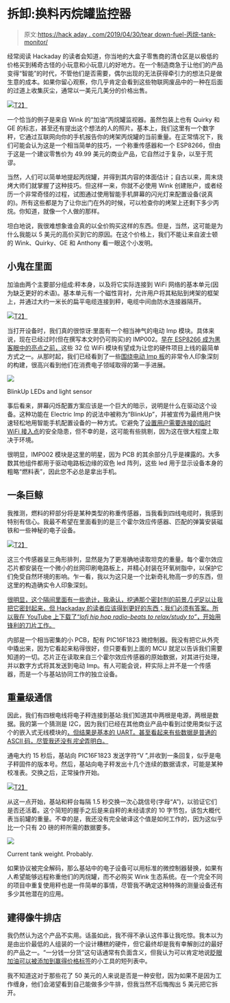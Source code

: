 # 拆卸:换料丙烷罐监控器

> 原文:[https://hack aday . com/2019/04/30/tear down-fuel-丙烷-tank-monitor/](https://hackaday.com/2019/04/30/teardown-refuel-propane-tank-monitor/)

经常阅读 Hackaday 的读者会知道，你当地的大盒子零售商的清仓区是以极低的价格买到稀奇古怪的小玩意和小玩意儿的好地方。在一个制造商急于让他们的产品变得“智能”的时代，不管他们是否需要，偶尔出现的无法获得牵引力的想法只是做生意的成本。如果你留心观察，你几乎肯定会看到这些物联网废品中的一种在后面的过道上收集灰尘，通常以一美元几美分的价格出售。

[![](../Images/12f0d69bae14d699f85f3f9bd5f2fe50.png)T2】](https://hackaday.com/wp-content/uploads/2019/04/refuel_anthony.jpg)

一个恰当的例子是来自 Wink 的“加油”丙烷罐监视器。虽然包装上也有 Quirky 和 GE 的标志，甚至还有提出这个想法的人的照片。基本上，我们这里有一个数字秤，它通过互联网向你的手机报告你的烤架丙烷罐的当前重量。在正常情况下，我们可能会认为这是一个相当简单的技巧，一个称重传感器和一个 ESP8266，但由于这是一个建议零售价为 49.99 美元的商业产品，它自然过于复杂，以至于荒谬。

当然，人们可以简单地提起丙烷罐，并得到其内容的体面估计；自古以来，周末烧烤大师们就掌握了这种技巧。但这样一来，你就不必使用 Wink 创建账户，或者经历一个非常奇怪的过程，试图通过使用智能手机屏幕的闪光灯来配置设备(说真的)。所有这些都是为了让你出门在外的时候，可以检查你的烤架上还剩下多少丙烷。你知道，就像一个人做的那样。

坦白地说，我很难想象谁会真的以全价购买这样的东西。但是，当然，这可能是为什么我能以 5 美元的高价买到它的原因。在这个价格上，我们不能让来自波士顿的 Wink、Quirky、GE 和 Anthony 看一眼这个小发明。

## 小鬼在里面

加油由两个主要部分组成:秤本身，以及将它实际连接到 WiFi 网络的基本单元(因为缺乏更好的术语)。基本单元有一个磁性背衬，允许用户将其粘贴到烤架的框架上，并通过大约一米长的扁平电缆连接到秤，电缆中间由防水连接器隔开。

[![](../Images/db9bedebd970ed006a90728142192726.png)T2】](https://hackaday.com/wp-content/uploads/2019/04/refuel_imp.jpg)

当打开设备时，我们真的很惊讶:里面有一个相当神气的电动 Imp 模块。具体来说，现在已经过时(但在撰写本文时仍可购买)的 IMP002。[早在 ESP8266 成为黑客眼中的亮点之前，](https://hackaday.com/2012/09/04/hands-on-with-the-electric-imp/)这些 32 位 WiFi 模块有望成为让您的硬件项目上线的最简单方式之一。从那时起，我们已经看到了一些[围绕电动 Imp 板](https://hackaday.com/2016/11/26/exquisitely-crafted-nixie-tube-weatherclock/)的非常令人印象深刻的构建，很高兴看到他们在消费电子领域取得的第一手进展。

[![](../Images/f72f6045af59efd322883257e9565b7b.png)](https://hackaday.com/wp-content/uploads/2019/04/refuel_blinkup.jpg)

BlinkUp LEDs and light sensor

事后看来，屏幕闪烁配置方案应该是一个巨大的暗示，说明是什么在驱动这个设备。这种功能在 Electric Imp 的说法中被称为“BlinkUp”，并被宣传为最终用户快速轻松地用智能手机配置设备的一种方式。它避免了[设置用户需要连接的临时 WiFi 接入点](https://hackaday.com/2019/03/28/wopr-security-loses-some-of-its-obscurity/)的安全隐患，但不幸的是，这可能有些挑剔，因为这在很大程度上取决于环境。

很明显，IMP002 模块是这里的明星，因为 PCB 的其余部分几乎是裸露的。大多数其他组件都用于驱动电路板边缘的双色 led 阵列，这些 led 用于显示设备本身的粗略“燃料表”，因此您不必总是拿出手机。

## 一条巨鲸

我推测，燃料的秤部分将是某种类型的称重传感器，当我看到四线电缆时，我感到特别有信心。我最不希望在里面看到的是三个霍尔效应传感器、匹配的弹簧安装磁铁和一些神秘的电子设备。

[![](../Images/74fb4d83a722005f455d6b897743ee1a.png)T2】](https://hackaday.com/wp-content/uploads/2019/04/refuel_scale1.jpg)

这三个传感器呈三角形排列，显然是为了更准确地读取坦克的重量。每个霍尔效应芯片都安装在一个微小的丝网印刷电路板上，并精心封装在环氧树脂中，以保护它们免受自然环境的影响。乍一看，我以为这只是一个比新奇礼物高一步的东西，但这里的构造确实令人印象深刻。

[很明显，这个隔间里面有一些诡计，我承认，挖通那个密封剂的前景*几乎*足以让我把它密封起来，但 Hackaday 的读者应该得到更好的东西；我们必须有答案。所以我在 YouTube 上下载了“*lofi hip hop radio-beats to relax/study to”*，开始用锋利的刀片工作。](https://hackaday.com/wp-content/uploads/2019/04/refuel_pic16.jpg)

内部是一个相当密集的小 PCB，配有 PIC16F1823 微控制器。我没有把它从外壳中撬出来，因为它看起来粘得很好，但只要看到上面的 MCU 就足以告诉我们需要知道的一切。芯片正在读取来自三个霍尔效应传感器的原始数据，对其进行处理，并以数字方式将其发送到电动 Imp。有人可能会说，秤实际上并不是一个传感器，而是一个与基站协同工作的独立设备。

## 重量级通信

因此，我们有四根电线将电子秤连接到基站:我们知道其中两根是电源，两根是数据。我的第一个猜测是 I2C，因为我们已经在其他商业产品中看到过使用类似于这个的嵌入式无线模块的[，但结果是基本的 UART。甚至看起来有些数据是普通的 ASCII 码，尽管我还没有*完全*弄明白。](https://hackaday.com/2019/02/27/teardown-applights-personalized-projection/)

通电大约 15 秒后，基站向 PIC16F1823 发送字符“V ”,并收到一条回复，似乎是电子秤固件的版本号。然后，基站向电子秤发出十几个连续的数据请求，可能是某种校准表。交换之后，正常操作开始。

[![](../Images/0b97187e5d164fa16f897abcd2033d60.png)T2】](https://hackaday.com/wp-content/uploads/2019/04/refuel_logic1.png)

从这一点开始，基站和秤台每隔 1.5 秒交换一次心跳信号(字母“A”)，以验证它们是否还活着。这个简短的握手之后是来自秤的未经请求的 10 字节包，该包大概代表当前罐的重量。不幸的是，我还没有完全破译这个值是如何工作的，因为这似乎比一个只有 20 磅的秤所需的数据要多。

[![](../Images/f724949ba984e38826fa2b4d433143d2.png)](https://hackaday.com/wp-content/uploads/2019/04/refuel_logic2.png)

Current tank weight. Probably.

如果协议被完全解码，那么基站中的电子设备可以用标准的微控制器替换，如果有人希望能够远程称重他们的丙烷罐，而不必购买 Wink 生态系统。在一个完全不同的项目中重复使用秤也是一件简单的事情，尽管我不确定这种特殊的测量设备还有多少其他潜在的应用。

## 建得像牛排店

我仍然认为这个产品不实用。话虽如此，我不得不承认这件事让我吃惊。我本以为是由出价最低的人组装的一个设计糟糕的硬件，但它最终却是我有幸解剖过的最好的产品之一。“一分钱一分货”这句话通常有负面含义，但我认为可以肯定地说[眨眼加油可以被添加到赢得价格标签](https://hackaday.com/2018/06/20/teardown-box-of-pain-gom-jabbar-sold-separately/)的小工具的短列表中。

我不知道这对于那些花了 50 美元的人来说是否是一种安慰，因为如果不是因为工作缠身，他们会渴望看到自己能做多少牛排，但我当然不后悔掏出 5 美元把它拆开。